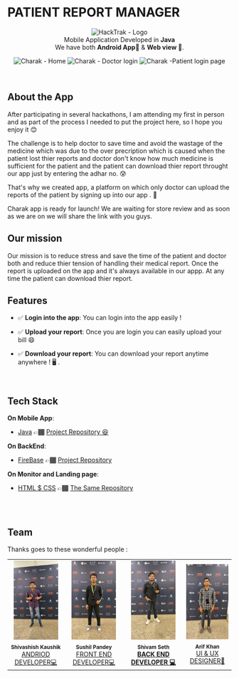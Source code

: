 # PATIENT REPORT MANAGER

<!-- header section -->

<p align="center">
  <img  alt="HackTrak - Logo" src="https://media.giphy.com/media/y2UL05sy9dn90cPQOV/giphy.gif" height="224" /><br/>
  <span>Mobile Application Developed in <b>Java</b></span><br/>
  <span>We have both <b>Android  App🤖</b> & <b>Web view  🍎</b>. </span><br/>
</p>
<!-- header section END -->
  
<!-- show case/gif section -->

<p align="center">
    <img alt="Charak - Home" height="620" src="https://media.giphy.com/media/WaAXt6KdKmrHCNHS1U/giphy.gif" />
    <img alt="Charak - Doctor login" height="620" src="https://media.giphy.com/media/7wvIZBJPUnZYUZB7SE/giphy.gif" />
    <img alt="Charak -Patient login page " height="620" src="https://media.giphy.com/media/Kd9szRdP5yPqRnoq99/giphy.gif" />
    
  </a>
</p>
<!-- show case/gif section END-->

<br/>

<!-- about app -->

## About the App

After participating in several hackathons, I am attending my first in person  and as part of the process I needed to put the project here, so I hope you enjoy it 😊

The challenge is  to help  doctor to save time and avoid the wastage of the medicine which was due to the over precription which is caused when the patient lost thier  reports and doctor don't know how much medicine is sufficient for the patient  and  the patient can download thier report throught our app just by entering the adhar no.   😰

That's why we created app, a platform on which only doctor can upload the reports of the patient by signing up into  our app . 🤩


Charak app is ready for launch! We are waiting for store review and as soon as we are on we will share the link with you guys.

<!-- We are happy to receive [feedback](https://www.producthunt.com/posts/hackatrack-1) and answer any Qs about the project and its future! 🙂 -->

## Our mission

Our mission is to reduce stress and save the time of the patient  and doctor both and  reduce thier tension of handling their  medical report. Once the 
report is  uploaded  on the  app  and it's always available in our appp. At any time the patient can download thier report. 

## Features

- ✅ **Login into the app**: You can login  into the app easily ! 

- ✅ **Upload your report**: Once you are login you can easily upload your bill  😄


- ✅ **Download your report**: You can download your report anytime anywhere ! 🖥 .

<br/>

## Tech Stack

**On Mobile App**:

- [Java](https://www.oracle.com/in/java/) 👉🏾 [Project Repository 😆](https://github.com/samuelmataraso/hacktrack)

**On BackEnd**:

- [FireBase](https://firebase.google.com/docs) 👉🏾 [Project Repository](https://github.com/pedrojsn96/hack-track)

**On Monitor and Landing page**:

- [HTML $ CSS](https://www.w3.org/Style/CSS/Overview.en.html) 👉🏾 [The Same Repository](https://github.com/codERSunny812/HTF3.0)

<br/>

<!-- about app END-->




<br/>

## Team

Thanks goes to these wonderful people :

<!-- ALL-CONTRIBUTORS-LIST:START - Do not remove or modify this section -->
<!-- prettier-ignore -->
 <table>
  <tr>
    <td align="center"><img src="https://github.com/codERSunny812/HTF3.0/blob/main/image/shivashish.jpg" width="100px;" alt="Shivashish Kaushik"/><br /><sub><b>Shivashish Kaushik</b></sub><br /><a href="https://github.com/Shivcoder27"title="Code">ANDRIOD DEVELOPER💻</a></td> 
    <td align="center"><img src="https://github.com/codERSunny812/HTF3.0/blob/main/image/sunny.jpg" width="100px;" alt="Sushil pandey"/><br /><sub><b>Sushil Pandey </b></sub><br /><a href="https://github.com/codersunny812"title="Code">FRONT END DEVELOPER💻</a></td>
     <td align="center"><img src="https://github.com/codERSunny812/HTF3.0/blob/main/image/shivam.jpg" width="100px;" alt="Shivam Seth"/><br /><sub><b>Shivam Seth </
rawb></sub><br /><a href="https://github.com/shivamseth22"title="Code">BACK END DEVELOPER 💻</a></td>
    <td align="center"><img src="https://github.com/codERSunny812/HTF3.0/blob/main/image/arif.jpg" width="100px;" alt="João Ventura"/><br /><sub><b>Arif Khan</b></sub><br /><a href="https://github.com/shivamseth22"title="Design">UI & UX DESIGNER🎨</a></td>
  </tr>
</table> 


  


<!-- ALL-CONTRIBUTORS-LIST:END -->
